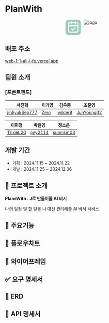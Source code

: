 # PlanWith

<div style="display: flex; justify-content: center; gap: 10px; align-items: center; width: 100%;">
  <img src="./public/logo192.png" height="50" alt="logo" />
  <img src="./public/PlanWith_Logo.png" height="50" alt="logo" />
</div>

## 배포 주소

[web-1-1-all-i-fe.vercel.app](https://web-1-1-all-i-fe.vercel.app)

## 팀원 소개

### [프론트엔드]

| 서진혁                                            | 이가영                             | 김우종                                  | 조준영                                      |
| ------------------------------------------------- | ---------------------------------- | --------------------------------------- | ------------------------------------------- |
| [jinhyukSeo777](https://github.com/jinhyukSeo777) | [Zero](https://github.com/Ga-Zero) | [wilderif](https://github.com/wilderif) | [JunYoung02](https://github.com/JunYoung02) |

| 이민정                                    | 박윤영                                | 정소은                                    |
| ----------------------------------------- | ------------------------------------- | ----------------------------------------- |
| [TrixieL20](https://github.com/TrixieL20) | [pyy2114](https://github.com/pyy2114) | [sunnism03](https://github.com/sunnism03) |

## 개발 기간

- 기획 : 2024.11.15 ~ 2024.11.22
- 개발 : 2024.11.25 ~ 2024.12.06

## 🔖 프로젝트 소개

**PlaneWith : J로 만들어줄 AI 비서**

나의 일정 및 할 일을 나 대신 관리해줄 AI 비서 서비스

## 👀 주요기능

## 📒 플로우차트

## 📝 와이어프레임

## ✅ 요구 명세서

## 💼 ERD

## 📌 API 명세서

